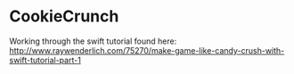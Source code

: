 # CookieCrunch

Working through the swift tutorial found here: http://www.raywenderlich.com/75270/make-game-like-candy-crush-with-swift-tutorial-part-1
